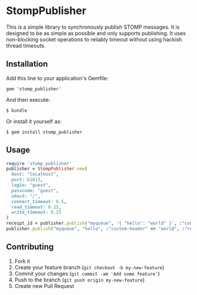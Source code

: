 # StompPublisher

This is a simple library to synchronously publish STOMP messages. It is designed to be as simple as possible and only supports publishing. It uses non-blocking socket operations to reliably timeout without using hackish thread timeouts.

## Installation

Add this line to your application's Gemfile:

    gem 'stomp_publisher'

And then execute:

    $ bundle

Or install it yourself as:

    $ gem install stomp_publisher

## Usage

```ruby
require 'stomp_publisher'
publisher = StompPublisher.new(
  host: "localhost",
  port: 61613,
  login: "guest",
  passcode: "guest",
  vhost: "/",
  connect_timeout: 0.5,
  read_timeout: 0.25,
  write_timeout: 0.25
)
receipt_id = publisher.publish("myqueue", '{ "hello": "world" }', :"content-type" => "application/json")
publisher.publish("myqueue", "hello", :"custom-header" => "world", :"receipt_id" => "my custom STOMP receipt")
```

## Contributing

1. Fork it
2. Create your feature branch (`git checkout -b my-new-feature`)
3. Commit your changes (`git commit -am 'Add some feature'`)
4. Push to the branch (`git push origin my-new-feature`)
5. Create new Pull Request
